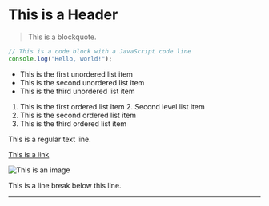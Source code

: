 # This is a Header

> This is a blockquote.

```javascript
// This is a code block with a JavaScript code line
console.log("Hello, world!");
```
	
- This is the first unordered list item
- This is the second unordered list item
- This is the third unordered list item

1. This is the first ordered list item
	2. Second level list item
2. This is the second ordered list item
3. This is the third ordered list item

This is a regular text line.

[This is a link](https://example.com)

![This is an image](https://example.com/image.jpg)

This is a line break below this line.

---
